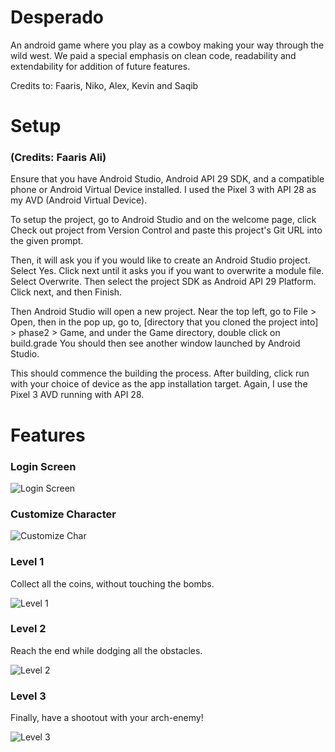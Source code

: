 # Desperado
An android game where you play as a cowboy making your way through the wild west. We paid a special emphasis on clean code, readability and extendability for addition of future features.

Credits to: Faaris, Niko, Alex, Kevin and Saqib


# Setup # 
### (Credits: Faaris Ali) ###
Ensure that you have Android Studio, Android API 29 SDK, and a compatible phone or Android Virtual Device installed. I used the Pixel 3 with API 28 as my AVD (Android Virtual Device).

To setup the project, go to Android Studio and on the welcome page, click Check out project from Version Control and paste this project's Git URL into the given prompt.

Then, it will ask you if you would like to create an Android Studio project. Select Yes. Click next until it asks you if you want to overwrite a module file. Select Overwrite. Then select the project SDK as Android API 29 Platform. Click next, and then Finish.

Then Android Studio will open a new project. Near the top left, go to File > Open, then in the pop up, go to, [directory that you cloned the project into] > phase2 > Game, and under the Game directory, double click on build.grade You should then see another window launched by Android Studio.

This should commence the building the process. After building, click run with your choice of device as the app installation target. Again, I use the Pixel 3 AVD running with API 28.

# Features

### Login Screen ###

![Login Screen](https://github.com/saqibali-2k/Desperado/blob/master/login.png "Login Screen")

### Customize Character ###

![Customize Char](https://github.com/saqibali-2k/Desperado/blob/master/change_char.png "Customize Character")

### Level 1 ###

Collect all the coins, without touching the bombs.

![Level 1](https://github.com/saqibali-2k/Desperado/blob/master/level_one.png "Level 1")

### Level 2 ###

Reach the end while dodging all the obstacles.

![Level 2](https://github.com/saqibali-2k/Desperado/blob/master/level_two.png "Level 2")

### Level 3 ###

Finally, have a shootout with your arch-enemy!

![Level 3](https://github.com/saqibali-2k/Desperado/blob/master/level_three.png "Level 3")


